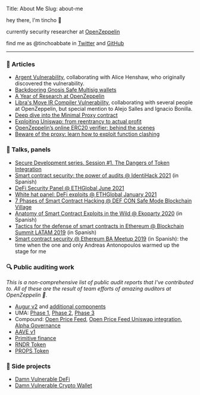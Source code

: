 Title: About Me
Slug: about-me

hey there, I'm tincho 👋

currently security researcher at [OpenZeppelin](https://openzeppelin.com/)

find me as @tinchoabbate in [Twitter](https://twitter.com/tinchoabbate) and [GitHub](https://github.com/tinchoabbate)

---

### 📜 Articles

- [Argent Vulnerability](https://blog.openzeppelin.com/argent-vulnerability-report/), collaborating with Alice Henshaw, who originally discovered the vulnerability.
- [Backdooring Gnosis Safe Multisig wallets](https://blog.openzeppelin.com/backdooring-gnosis-safe-multisig-wallets)
- [A Year of Research at OpenZeppelin](https://blog.openzeppelin.com/a-year-of-research-at-openzeppelin/)
- [Libra's Move IR Compiler Vulnerability](https://blog.openzeppelin.com/libra-vulnerability-summary/), collaborating with several people at OpenZeppelin, but special mention to Alejo Salles and Ignacio Bonilla.
- [Deep dive into the Minimal Proxy contract](https://blog.openzeppelin.com/deep-dive-into-the-minimal-proxy-contract/)
- [Exploiting Uniswap: from reentrancy to actual profit](https://blog.openzeppelin.com/exploiting-uniswap-from-reentrancy-to-actual-profit/)
- [OpenZeppelin’s online ERC20 verifier: behind the scenes](https://forum.openzeppelin.com/t/openzeppelins-online-erc20-verifier-behind-the-scenes/1675)
- [Beware of the proxy: learn how to exploit function clashing](https://forum.openzeppelin.com/t/beware-of-the-proxy-learn-how-to-exploit-function-clashing/1070)

### 📣 Talks, panels

- [Secure Development series. Session #1. The Dangers of Token Integration](https://www.youtube.com/watch?v=6GaCt_lM_ak)
- [Smart contract security: the power of audits @ IdentiHack 2021](https://www.youtube.com/watch?v=phplC17vIwE&t=4126s) (in Spanish)
- [DeFi Security Panel @ ETHGlobal June 2021](https://www.youtube.com/watch?v=Vr50O_unG9Y)
- [White hat panel: DeFi exploits @ ETHGlobal January 2021](https://www.youtube.com/watch?v=Df2zzfoTfMc)
- [7 Phases of Smart Contract Hacking @ DEF CON Safe Mode Blockchain Village](https://www.youtube.com/watch?v=gGUOjtri4n8)
- [Anatomy of Smart Contract Exploits in the Wild @ Ekoparty 2020](https://www.youtube.com/watch?v=XOhoAzWCYpc) (in Spanish)
- [Tactics for the defense of smart contracts in Ethereum @ Blockchain Summit LATAM 2019](https://www.youtube.com/watch?v=947zkS_5-hk) (in Spanish)
- [Smart contract security @ Ethereum BA Meetup 2019](https://www.youtube.com/watch?v=S1fK-i9RoE8) (in Spanish): the time when the one and only Andreas Antonopoulos warmed up the stage for me

### 🔍 Public auditing work

_This is a non-comprehensive list of public audit reports that I've contributed to. All of these are the result of team efforts of amazing auditors at OpenZeppelin 🦾._

- [Augur v2](https://blog.openzeppelin.com/augur-core-v2-audit/) and [additional components](https://blog.openzeppelin.com/augur-core-v2-audit-components/)
- UMA: [Phase 1](https://blog.openzeppelin.com/uma-audit-phase-1/), [Phase 2](https://blog.openzeppelin.com/uma-audit-phase-2/), [Phase 3](https://blog.openzeppelin.com/uma-audit-phase-3/)
- Compound: [Open Price Feed](https://blog.openzeppelin.com/compound-open-oracle-audit/), [Open Price Feed Uniswap integration](https://blog.openzeppelin.com/compound-open-price-feed-uniswap-integration-audit/), [Alpha Governance](https://blog.openzeppelin.com/compound-alpha-governance-system-audit/)
- [AAVE v1](https://blog.openzeppelin.com/aave-protocol-audit/)
- [Primitive finance](https://blog.openzeppelin.com/primitive-audit/)
- [RNDR Token](https://blog.openzeppelin.com/rndr-token-transfer-audit-74b21356b849/)
- [PROPS Token](https://blog.openzeppelin.com/props-token-contracts-audit-2/)

### 👷 Side projects

- [Damn Vulnerable DeFi](https://damnvulnerabledefi.xyz)
- [Damn Vulnerable Crypto Wallet](https://gitlab.com/badbounty/dvcw)
